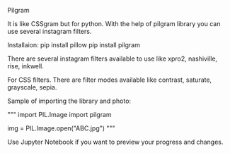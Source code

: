 Pilgram

It is like CSSgram but for python. With the help of pilgram library you can use several instagram filters.

Installaion:
pip install pillow
pip install pilgram

There are several instagram filters available to use like xpro2, nashiville, rise, inkwell.

For CSS filters. There are filter modes available like contrast, saturate, grayscale, sepia.

Sample of importing the library and photo:

"""
import PIL.Image
import pilgram

img = PIL.Image.open("ABC.jpg")
"""

Use Jupyter Notebook if you want to preview your progress and changes.
